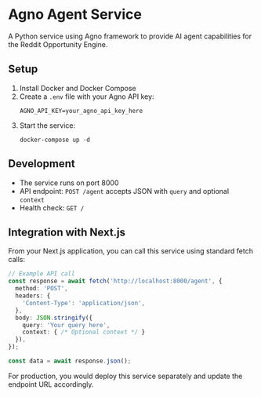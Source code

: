 # Agno Agent Service

A Python service using Agno framework to provide AI agent capabilities for the Reddit Opportunity Engine.

## Setup

1. Install Docker and Docker Compose
2. Create a `.env` file with your Agno API key:
   ```
   AGNO_API_KEY=your_agno_api_key_here
   ```
3. Start the service:
   ```
   docker-compose up -d
   ```

## Development

- The service runs on port 8000
- API endpoint: `POST /agent` accepts JSON with `query` and optional `context`
- Health check: `GET /`

## Integration with Next.js

From your Next.js application, you can call this service using standard fetch calls:

```typescript
// Example API call
const response = await fetch('http://localhost:8000/agent', {
  method: 'POST',
  headers: {
    'Content-Type': 'application/json',
  },
  body: JSON.stringify({
    query: 'Your query here',
    context: { /* Optional context */ }
  }),
});

const data = await response.json();
```

For production, you would deploy this service separately and update the endpoint URL accordingly. 